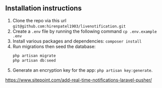 ## Installation instructions
1. Clone the repo via this url `git@github.com:hirenpatel1903/livenotification.git`
2. Create a `.env` file by running the following command `cp .env.example .env`
3. Install various packages and dependencies: `composer install`
4. Run migrations then seed the database:
    ```bash
    php artisan migrate
    php artisan db:seed
    ```
5. Generate an encryption key for the app: `php artisan key:generate`.


https://www.sitepoint.com/add-real-time-notifications-laravel-pusher/
